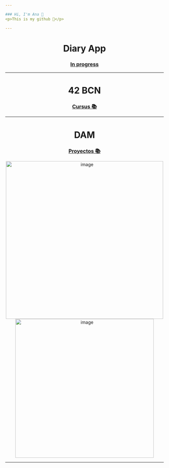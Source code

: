 ```yaml
---

### Hi, I'm Ana 👤
<p>This is my github 🚀</p>

---
```

<div  align="center">
	<h1>Diary App</h1>
	<h3><a href="https://github.com/Gokiina/DiaryApp/tree/main" target="_blank">In progress</a></h3>
</div>

---


<div  align="center">
	<h1>42 BCN</h1>
	<h3><a href="https://github.com/Gokiina/Cursus" target="_blank">Cursus 📚</a></h3>
	<!-- <h3><a href="https://github.com/Gokiina/Piscine" target="_blank">Piscine 🏊🏻‍♀️</a></h3> -->
</div>

---
<div  align="center">
	<div><h1>DAM</h1>
	<h3><a href="https://github.com/Gokiina/DAM_2023" target="_blank">Proyectos 📚</a></h3></div>
	<div  align="center">
  		<img width="500" alt="image" src="https://github.com/user-attachments/assets/4aebc4fe-5010-4e9b-a5e9-62b9377851f8">
		<img width="440" alt="image" src="https://github.com/user-attachments/assets/e79b15f8-65ad-428d-b348-b96512c9892b">
	</div>
	

</div>

---

<!--
**Gokiina/Gokiina** is a ✨ _special_ ✨ repository because its `README.md` (this file) appears on your GitHub profile.

Here are some ideas to get you started:

- 🔭 I’m currently working on ...
- 🌱 I’m currently learning ...
- 👯 I’m looking to collaborate on ...
- 🤔 I’m looking for help with ...
- 💬 Ask me about ...
- 📫 How to reach me: ...
- 😄 Pronouns: ...
- ⚡ Fun fact: ...
-->
